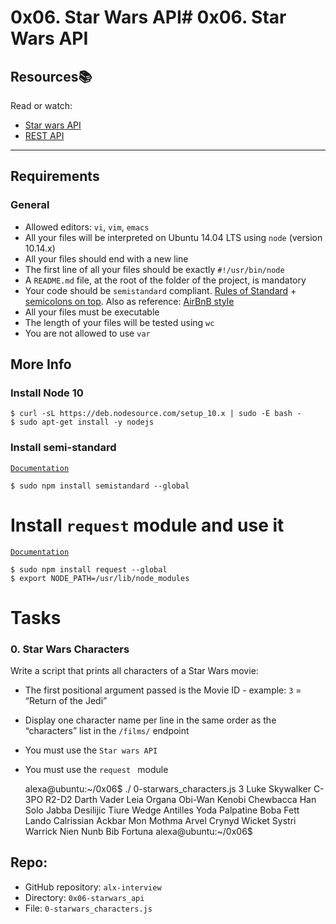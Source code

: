 # 0x06. Star Wars API# 0x06. Star Wars API

## Resources:books:
Read or watch:
* [Star wars API](https://swapi-api.hbtn.io/)
* [REST API](https://www.youtube.com/watch?v=Q-BpqyOT3a8)

---
Requirements
------------

### General

*   Allowed editors: `vi`, `vim`, `emacs`
*   All your files will be interpreted on Ubuntu 14.04 LTS using `node` (version 10.14.x)
*   All your files should end with a new line
*   The first line of all your files should be exactly `#!/usr/bin/node`
*   A `README.md` file, at the root of the folder of the project, is mandatory
*   Your code should be `semistandard` compliant. [Rules of Standard](https://intranet.alxswe.com/rltoken/9P3gH5mVdJCEKL87E-IMaA "Rules of Standard") + [semicolons on top](https://intranet.alxswe.com/rltoken/WjMvQfBMKBdsNUuHyg55Dw "semicolons on top"). Also as reference: [AirBnB style](https://intranet.alxswe.com/rltoken/Xp81RT-Sfi7uE_kNCSXunw "AirBnB style")
*   All your files must be executable
*   The length of your files will be tested using `wc`
*   You are not allowed to use `var`

More Info
---------

### Install Node 10
    $ curl -sL https://deb.nodesource.com/setup_10.x | sudo -E bash -
    $ sudo apt-get install -y nodejs
### Install semi-standard

[`Documentation`](https://github.com/standard/semistandard)

    $ sudo npm install semistandard --global

# Install `request` module and use it

[`Documentation`](https://github.com/request/request)

    $ sudo npm install request --global
    $ export NODE_PATH=/usr/lib/node_modules

# Tasks

### 0. Star Wars Characters

Write a script that prints all characters of a Star Wars movie:

- The first positional argument passed is the Movie ID - example: `3` = “Return of the Jedi”
- Display one character name per line in the same order as the “characters” list in the `/films/` endpoint
- You must use the `Star wars API`
- You must use the `request ` module

  alexa@ubuntu:~/0x06$ ./        0-starwars_characters.js 3
  Luke Skywalker
  C-3PO
  R2-D2
  Darth Vader
  Leia Organa
  Obi-Wan Kenobi
  Chewbacca
  Han Solo
  Jabba Desilijic Tiure
  Wedge Antilles
  Yoda
  Palpatine
  Boba Fett
  Lando Calrissian
  Ackbar
  Mon Mothma
  Arvel Crynyd
  Wicket Systri Warrick
  Nien Nunb
  Bib Fortuna
  alexa@ubuntu:~/0x06$ 

## Repo:

- GitHub repository: `alx-interview`
- Directory: `0x06-starwars_api`
- File: `0-starwars_characters.js`